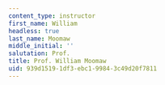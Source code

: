 ```yaml
---
content_type: instructor
first_name: William
headless: true
last_name: Moomaw
middle_initial: ''
salutation: Prof.
title: Prof. William Moomaw
uid: 939d1519-1df3-ebc1-9984-3c49d20f7811
---
```

